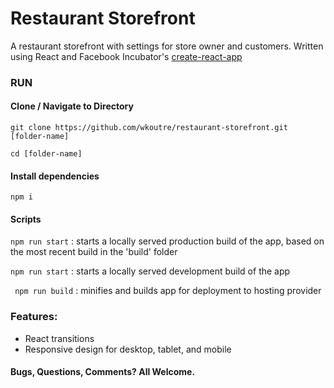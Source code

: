 # Restaurant Storefront

A restaurant storefront with settings for store owner and customers. Written using React and Facebook Incubator's [create-react-app](https://github.com/facebookincubator/create-react-app)

### RUN 

#### Clone / Navigate to Directory
```git clone https://github.com/wkoutre/restaurant-storefront.git [folder-name]```

```cd [folder-name]```

#### Install dependencies
```npm i ```

 #### Scripts
 ```npm run start``` : starts a locally served production build of the app, based on the most recent build in the 'build' folder
 
 ```npm run start``` : starts a locally served development build of the app
 
 ``` npm run build``` : minifies and builds app for deployment to hosting provider

### Features:
* React transitions
* Responsive design for desktop, tablet, and mobile

#### Bugs, Questions, Comments? All Welcome. 
